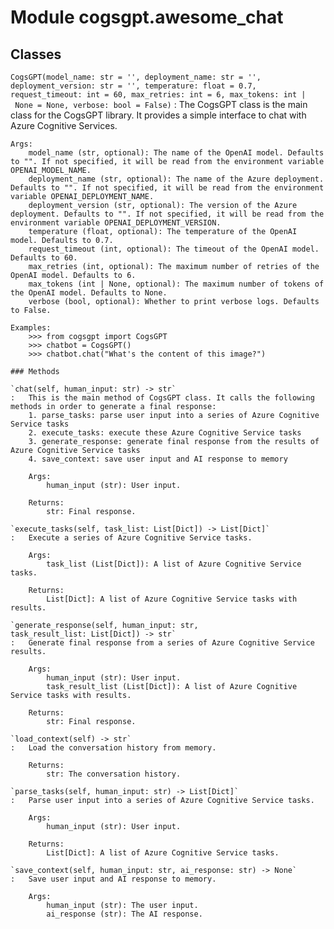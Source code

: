 Module cogsgpt.awesome_chat
===========================

Classes
-------

`CogsGPT(model_name: str = '', deployment_name: str = '', deployment_version: str = '', temperature: float = 0.7, request_timeout: int = 60, max_retries: int = 6, max_tokens: int | None = None, verbose: bool = False)`
:   The CogsGPT class is the main class for the CogsGPT library. It provides a simple interface to chat with Azure Cognitive Services.
    
    Args:
        model_name (str, optional): The name of the OpenAI model. Defaults to "". If not specified, it will be read from the environment variable OPENAI_MODEL_NAME.
        deployment_name (str, optional): The name of the Azure deployment. Defaults to "". If not specified, it will be read from the environment variable OPENAI_DEPLOYMENT_NAME.
        deployment_version (str, optional): The version of the Azure deployment. Defaults to "". If not specified, it will be read from the environment variable OPENAI_DEPLOYMENT_VERSION.
        temperature (float, optional): The temperature of the OpenAI model. Defaults to 0.7.
        request_timeout (int, optional): The timeout of the OpenAI model. Defaults to 60.
        max_retries (int, optional): The maximum number of retries of the OpenAI model. Defaults to 6.
        max_tokens (int | None, optional): The maximum number of tokens of the OpenAI model. Defaults to None.
        verbose (bool, optional): Whether to print verbose logs. Defaults to False.
    
    Examples:
        >>> from cogsgpt import CogsGPT
        >>> chatbot = CogsGPT()
        >>> chatbot.chat("What's the content of this image?")

    ### Methods

    `chat(self, human_input: str) ‑> str`
    :   This is the main method of CogsGPT class. It calls the following methods in order to generate a final response:
        1. parse_tasks: parse user input into a series of Azure Cognitive Service tasks
        2. execute_tasks: execute these Azure Cognitive Service tasks
        3. generate_response: generate final response from the results of Azure Cognitive Service tasks
        4. save_context: save user input and AI response to memory
        
        Args:
            human_input (str): User input.
        
        Returns:
            str: Final response.

    `execute_tasks(self, task_list: List[Dict]) ‑> List[Dict]`
    :   Execute a series of Azure Cognitive Service tasks.
        
        Args:
            task_list (List[Dict]): A list of Azure Cognitive Service tasks.
        
        Returns:
            List[Dict]: A list of Azure Cognitive Service tasks with results.

    `generate_response(self, human_input: str, task_result_list: List[Dict]) ‑> str`
    :   Generate final response from a series of Azure Cognitive Service results.
        
        Args:
            human_input (str): User input.
            task_result_list (List[Dict]): A list of Azure Cognitive Service tasks with results.
        
        Returns:
            str: Final response.

    `load_context(self) ‑> str`
    :   Load the conversation history from memory.
        
        Returns:
            str: The conversation history.

    `parse_tasks(self, human_input: str) ‑> List[Dict]`
    :   Parse user input into a series of Azure Cognitive Service tasks.
        
        Args:
            human_input (str): User input.
        
        Returns:
            List[Dict]: A list of Azure Cognitive Service tasks.

    `save_context(self, human_input: str, ai_response: str) ‑> None`
    :   Save user input and AI response to memory.
        
        Args:
            human_input (str): The user input.
            ai_response (str): The AI response.